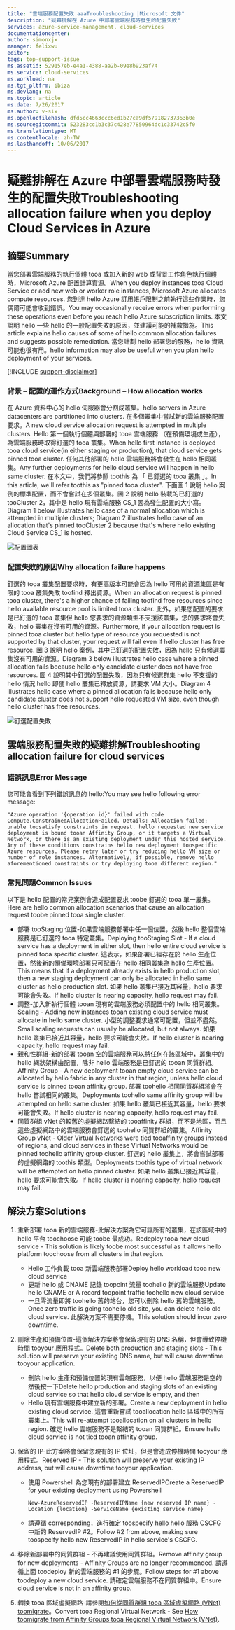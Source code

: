```yaml
---
title: "雲端服務配置失敗 aaaTroubleshooting |Microsoft 文件"
description: "疑難排解在 Azure 中部署雲端服務時發生的配置失敗"
services: azure-service-management, cloud-services
documentationcenter: 
author: simonxjx
manager: felixwu
editor: 
tags: top-support-issue
ms.assetid: 529157eb-e4a1-4388-aa2b-09e8b923af74
ms.service: cloud-services
ms.workload: na
ms.tgt_pltfrm: ibiza
ms.devlang: na
ms.topic: article
ms.date: 7/26/2017
ms.author: v-six
ms.openlocfilehash: dfd5cc4663ccc6ed1b27ca9df579182737363b0e
ms.sourcegitcommit: 523283cc1b3c37c428e77850964dc1c33742c5f0
ms.translationtype: MT
ms.contentlocale: zh-TW
ms.lasthandoff: 10/06/2017
---
```

# <a name="troubleshooting-allocation-failure-when-you-deploy-cloud-services-in-azure"></a><span data-ttu-id="a82d0-103">疑難排解在 Azure 中部署雲端服務時發生的配置失敗</span><span class="sxs-lookup"><span data-stu-id="a82d0-103">Troubleshooting allocation failure when you deploy Cloud Services in Azure</span></span>
## <a name="summary"></a><span data-ttu-id="a82d0-104">摘要</span><span class="sxs-lookup"><span data-stu-id="a82d0-104">Summary</span></span>
<span data-ttu-id="a82d0-105">當您部署雲端服務的執行個體 tooa 或加入新的 web 或背景工作角色執行個體時，Microsoft Azure 配置計算資源。</span><span class="sxs-lookup"><span data-stu-id="a82d0-105">When you deploy instances tooa Cloud Service or add new web or worker role instances, Microsoft Azure allocates compute resources.</span></span> <span data-ttu-id="a82d0-106">您到達 hello Azure 訂用帳戶限制之前執行這些作業時，您偶爾可能會收到錯誤。</span><span class="sxs-lookup"><span data-stu-id="a82d0-106">You may occasionally receive errors when performing these operations even before you reach hello Azure subscription limits.</span></span> <span data-ttu-id="a82d0-107">本文說明 hello 一些 hello 的一般配置失敗的原因，並建議可能的補救措施。</span><span class="sxs-lookup"><span data-stu-id="a82d0-107">This article explains hello causes of some of hello common allocation failures and suggests possible remediation.</span></span> <span data-ttu-id="a82d0-108">當您計劃 hello 部署您的服務，hello 資訊可能也很有用。</span><span class="sxs-lookup"><span data-stu-id="a82d0-108">hello information may also be useful when you plan hello deployment of your services.</span></span>

[!INCLUDE [support-disclaimer](../../includes/support-disclaimer.md)]

### <a name="background--how-allocation-works"></a><span data-ttu-id="a82d0-109">背景 – 配置的運作方式</span><span class="sxs-lookup"><span data-stu-id="a82d0-109">Background – How allocation works</span></span>
<span data-ttu-id="a82d0-110">在 Azure 資料中心的 hello 伺服器會分割成叢集。</span><span class="sxs-lookup"><span data-stu-id="a82d0-110">hello servers in Azure datacenters are partitioned into clusters.</span></span> <span data-ttu-id="a82d0-111">在多個叢集中嘗試新的雲端服務配置要求。</span><span class="sxs-lookup"><span data-stu-id="a82d0-111">A new cloud service allocation request is attempted in multiple clusters.</span></span> <span data-ttu-id="a82d0-112">Hello 第一個執行個體與部署的 tooa 雲端服務 （在預備環境或生產），為雲端服務時取得釘選的 tooa 叢集。</span><span class="sxs-lookup"><span data-stu-id="a82d0-112">When hello first instance is deployed tooa cloud service(in either staging or production), that cloud service gets pinned tooa cluster.</span></span> <span data-ttu-id="a82d0-113">任何其他部署的 hello 雲端服務將會發生在 hello 相同叢集。</span><span class="sxs-lookup"><span data-stu-id="a82d0-113">Any further deployments for hello cloud service will happen in hello same cluster.</span></span> <span data-ttu-id="a82d0-114">在本文中，我們將參照 toothis 為 「 已釘選的 tooa 叢集 」。</span><span class="sxs-lookup"><span data-stu-id="a82d0-114">In this article, we'll refer toothis as "pinned tooa cluster".</span></span> <span data-ttu-id="a82d0-115">下面圖 1 說明 hello 案例的標準配置，而不會嘗試在多個叢集。圖 2 說明 hello 裝載的已釘選的 tooCluster 2，其中是 hello 現有雲端服務 CS_1 因為發生配置的大小寫。</span><span class="sxs-lookup"><span data-stu-id="a82d0-115">Diagram 1 below illustrates hello case of a normal allocation which is attempted in multiple clusters; Diagram 2 illustrates hello case of an allocation that's pinned tooCluster 2 because that's where hello existing Cloud Service CS_1 is hosted.</span></span>

![配置圖表](./media/cloud-services-allocation-failure/Allocation1.png)

### <a name="why-allocation-failure-happens"></a><span data-ttu-id="a82d0-117">配置失敗的原因</span><span class="sxs-lookup"><span data-stu-id="a82d0-117">Why allocation failure happens</span></span>
<span data-ttu-id="a82d0-118">釘選的 tooa 叢集配置要求時，有更高版本可能會因為 hello 可用的資源集區是有限的 tooa 叢集失敗 toofind 釋出資源。</span><span class="sxs-lookup"><span data-stu-id="a82d0-118">When an allocation request is pinned tooa cluster, there's a higher chance of failing toofind free resources since hello available resource pool is limited tooa cluster.</span></span> <span data-ttu-id="a82d0-119">此外，如果您配置的要求是已釘選的 tooa 叢集但 hello 您要求的資源類型不支援該叢集，您的要求將會失敗，hello 叢集在沒有可用的資源。</span><span class="sxs-lookup"><span data-stu-id="a82d0-119">Furthermore, if your allocation request is pinned tooa cluster but hello type of resource you requested is not supported by that cluster, your request will fail even if hello cluster has free resource.</span></span> <span data-ttu-id="a82d0-120">圖 3 說明 hello 案例，其中已釘選的配置失敗，因為 hello 只有候選叢集沒有可用的資源。</span><span class="sxs-lookup"><span data-stu-id="a82d0-120">Diagram 3 below illustrates hello case where a pinned allocation fails because hello only candidate cluster does not have free resources.</span></span> <span data-ttu-id="a82d0-121">圖 4 說明其中釘選的配置失敗，因為只有候選群集 hello 不支援的 hello 情況 hello 即使 hello 叢集已釋放資源，請要求 VM 大小。</span><span class="sxs-lookup"><span data-stu-id="a82d0-121">Diagram 4 illustrates hello case where a pinned allocation fails because hello only candidate cluster does not support hello requested VM size, even though hello cluster has free resources.</span></span>

![釘選配置失敗](./media/cloud-services-allocation-failure/Allocation2.png)

## <a name="troubleshooting-allocation-failure-for-cloud-services"></a><span data-ttu-id="a82d0-123">雲端服務配置失敗的疑難排解</span><span class="sxs-lookup"><span data-stu-id="a82d0-123">Troubleshooting allocation failure for cloud services</span></span>
### <a name="error-message"></a><span data-ttu-id="a82d0-124">錯誤訊息</span><span class="sxs-lookup"><span data-stu-id="a82d0-124">Error Message</span></span>
<span data-ttu-id="a82d0-125">您可能會看到下列錯誤訊息的 hello:</span><span class="sxs-lookup"><span data-stu-id="a82d0-125">You may see hello following error message:</span></span>

    "Azure operation '{operation id}' failed with code Compute.ConstrainedAllocationFailed. Details: Allocation failed; unable toosatisfy constraints in request. hello requested new service deployment is bound tooan Affinity Group, or it targets a Virtual Network, or there is an existing deployment under this hosted service. Any of these conditions constrains hello new deployment toospecific Azure resources. Please retry later or try reducing hello VM size or number of role instances. Alternatively, if possible, remove hello aforementioned constraints or try deploying tooa different region."

### <a name="common-issues"></a><span data-ttu-id="a82d0-126">常見問題</span><span class="sxs-lookup"><span data-stu-id="a82d0-126">Common Issues</span></span>
<span data-ttu-id="a82d0-127">以下是 hello 配置的常見案例會造成配置要求 toobe 釘選的 tooa 單一叢集。</span><span class="sxs-lookup"><span data-stu-id="a82d0-127">Here are hello common allocation scenarios that cause an allocation request toobe pinned tooa single cluster.</span></span>

* <span data-ttu-id="a82d0-128">部署 tooStaging 位置-如果雲端服務部署中任一個位置，然後 hello 整個雲端服務是已釘選的 tooa 特定叢集。</span><span class="sxs-lookup"><span data-stu-id="a82d0-128">Deploying tooStaging Slot - If a cloud service has a deployment in either slot, then hello entire cloud service is pinned tooa specific cluster.</span></span>  <span data-ttu-id="a82d0-129">這表示，如果部署已經存在於 hello 生產位置，然後新的預備環境部署只可配置在 hello 相同叢集為 hello 生產位置。</span><span class="sxs-lookup"><span data-stu-id="a82d0-129">This means that if a deployment already exists in hello production slot, then a new staging deployment can only be allocated in hello same cluster as hello production slot.</span></span> <span data-ttu-id="a82d0-130">如果 hello 叢集已接近其容量，hello 要求可能會失敗。</span><span class="sxs-lookup"><span data-stu-id="a82d0-130">If hello cluster is nearing capacity, hello request may fail.</span></span>
* <span data-ttu-id="a82d0-131">調整-加入新執行個體 tooan 現有的雲端服務必須配置中的 hello 相同叢集。</span><span class="sxs-lookup"><span data-stu-id="a82d0-131">Scaling - Adding new instances tooan existing cloud service must allocate in hello same cluster.</span></span>  <span data-ttu-id="a82d0-132">小型的調整要求通常可配置，但並不盡然。</span><span class="sxs-lookup"><span data-stu-id="a82d0-132">Small scaling requests can usually be allocated, but not always.</span></span> <span data-ttu-id="a82d0-133">如果 hello 叢集已接近其容量，hello 要求可能會失敗。</span><span class="sxs-lookup"><span data-stu-id="a82d0-133">If hello cluster is nearing capacity, hello request may fail.</span></span>
* <span data-ttu-id="a82d0-134">親和性群組-新的部署 tooan 空的雲端服務可以將任何在該區域中，叢集中的 hello 網狀架構由配置，除非 hello 雲端服務是已釘選的 tooan 同質群組。</span><span class="sxs-lookup"><span data-stu-id="a82d0-134">Affinity Group - A new deployment tooan empty cloud service can be allocated by hello fabric in any cluster in that region, unless hello cloud service is pinned tooan affinity group.</span></span> <span data-ttu-id="a82d0-135">部署 toohello 相同同質群組將會在 hello 嘗試相同的叢集。</span><span class="sxs-lookup"><span data-stu-id="a82d0-135">Deployments toohello same affinity group will be attempted on hello same cluster.</span></span> <span data-ttu-id="a82d0-136">如果 hello 叢集已接近其容量，hello 要求可能會失敗。</span><span class="sxs-lookup"><span data-stu-id="a82d0-136">If hello cluster is nearing capacity, hello request may fail.</span></span>
* <span data-ttu-id="a82d0-137">同質群組 vNet 的較舊的虛擬網路繫結的 tooaffinity 群組，而不是地區，而且這些虛擬網路中的雲端服務會釘選的 toohello 同質群組的叢集。</span><span class="sxs-lookup"><span data-stu-id="a82d0-137">Affinity Group vNet - Older Virtual Networks were tied tooaffinity groups instead of regions, and cloud services in these Virtual Networks would be pinned toohello affinity group cluster.</span></span> <span data-ttu-id="a82d0-138">釘選的 hello 叢集上，將會嘗試部署的虛擬網路的 toothis 類型。</span><span class="sxs-lookup"><span data-stu-id="a82d0-138">Deployments toothis type of virtual network will be attempted on hello pinned cluster.</span></span> <span data-ttu-id="a82d0-139">如果 hello 叢集已接近其容量，hello 要求可能會失敗。</span><span class="sxs-lookup"><span data-stu-id="a82d0-139">If hello cluster is nearing capacity, hello request may fail.</span></span>

## <a name="solutions"></a><span data-ttu-id="a82d0-140">解決方案</span><span class="sxs-lookup"><span data-stu-id="a82d0-140">Solutions</span></span>
1. <span data-ttu-id="a82d0-141">重新部署 tooa 新的雲端服務-此解決方案為它可讓所有的叢集，在該區域中的 hello 平台 toochoose 可能 toobe 最成功。</span><span class="sxs-lookup"><span data-stu-id="a82d0-141">Redeploy tooa new cloud service - This solution is likely toobe most successful as it allows hello platform toochoose from all clusters in that region.</span></span>

   * <span data-ttu-id="a82d0-142">Hello 工作負載 tooa 新雲端服務部署</span><span class="sxs-lookup"><span data-stu-id="a82d0-142">Deploy hello workload tooa new cloud service</span></span>  
   * <span data-ttu-id="a82d0-143">更新 hello 或 CNAME 記錄 toopoint 流量 toohello 新的雲端服務</span><span class="sxs-lookup"><span data-stu-id="a82d0-143">Update hello CNAME or A record toopoint traffic toohello new cloud service</span></span>
   * <span data-ttu-id="a82d0-144">一旦零流量即將 toohello 舊的站台，您可以刪除 hello 舊的雲端服務。</span><span class="sxs-lookup"><span data-stu-id="a82d0-144">Once zero traffic is going toohello old site, you can delete hello old cloud service.</span></span> <span data-ttu-id="a82d0-145">此解決方案不需要停機。</span><span class="sxs-lookup"><span data-stu-id="a82d0-145">This solution should incur zero downtime.</span></span>
2. <span data-ttu-id="a82d0-146">刪除生產和預備位置-這個解決方案將會保留現有的 DNS 名稱，但會導致停機時間 tooyour 應用程式。</span><span class="sxs-lookup"><span data-stu-id="a82d0-146">Delete both production and staging slots - This solution will preserve your existing DNS name, but will cause downtime tooyour application.</span></span>

   * <span data-ttu-id="a82d0-147">刪除 hello 生產和預備位置的現有雲端服務，以便 hello 雲端服務是空的然後按一下</span><span class="sxs-lookup"><span data-stu-id="a82d0-147">Delete hello production and staging slots of an existing cloud service so that hello cloud service is empty, and then</span></span>
   * <span data-ttu-id="a82d0-148">Hello 現有雲端服務中建立新的部署。</span><span class="sxs-lookup"><span data-stu-id="a82d0-148">Create a new deployment in hello existing cloud service.</span></span> <span data-ttu-id="a82d0-149">這會重新嘗試 tooallocation hello 區域中的所有叢集上。</span><span class="sxs-lookup"><span data-stu-id="a82d0-149">This will re-attempt tooallocation on all clusters in hello region.</span></span> <span data-ttu-id="a82d0-150">確定 hello 雲端服務不是繫結的 tooan 同質群組。</span><span class="sxs-lookup"><span data-stu-id="a82d0-150">Ensure hello cloud service is not tied tooan affinity group.</span></span>
3. <span data-ttu-id="a82d0-151">保留的 IP-此方案將會保留您現有的 IP 位址，但是會造成停機時間 tooyour 應用程式。</span><span class="sxs-lookup"><span data-stu-id="a82d0-151">Reserved IP -  This solution will preserve your existing IP address, but will cause downtime tooyour application.</span></span>  

   * <span data-ttu-id="a82d0-152">使用 Powershell 為您現有的部署建立 ReservedIP</span><span class="sxs-lookup"><span data-stu-id="a82d0-152">Create a ReservedIP for your existing deployment using Powershell</span></span>

     ```
     New-AzureReservedIP -ReservedIPName {new reserved IP name} -Location {location} -ServiceName {existing service name}
     ```
   * <span data-ttu-id="a82d0-153">請遵循 corresponding，進行確定 toospecify hello hello 服務 CSCFG 中新的 ReservedIP #2。</span><span class="sxs-lookup"><span data-stu-id="a82d0-153">Follow #2 from above, making sure toospecify hello new ReservedIP in hello service's CSCFG.</span></span>
4. <span data-ttu-id="a82d0-154">移除新部署中的同質群組 - 不再建議使用同質群組。</span><span class="sxs-lookup"><span data-stu-id="a82d0-154">Remove affinity group for new deployments - Affinity Groups are no longer recommended.</span></span> <span data-ttu-id="a82d0-155">請遵循上面 toodeploy 新的雲端服務的 #1 的步驟。</span><span class="sxs-lookup"><span data-stu-id="a82d0-155">Follow steps for #1 above toodeploy a new cloud service.</span></span> <span data-ttu-id="a82d0-156">請確定雲端服務不在同質群組中。</span><span class="sxs-lookup"><span data-stu-id="a82d0-156">Ensure cloud service is not in an affinity group.</span></span>
5. <span data-ttu-id="a82d0-157">轉換 tooa 區域虛擬網路-請參閱[如何從同質群組 tooa 區域虛擬網路 (VNet) toomigrate](../virtual-network/virtual-networks-migrate-to-regional-vnet.md)。</span><span class="sxs-lookup"><span data-stu-id="a82d0-157">Convert tooa Regional Virtual Network - See [How toomigrate from Affinity Groups tooa Regional Virtual Network (VNet)](../virtual-network/virtual-networks-migrate-to-regional-vnet.md).</span></span>
